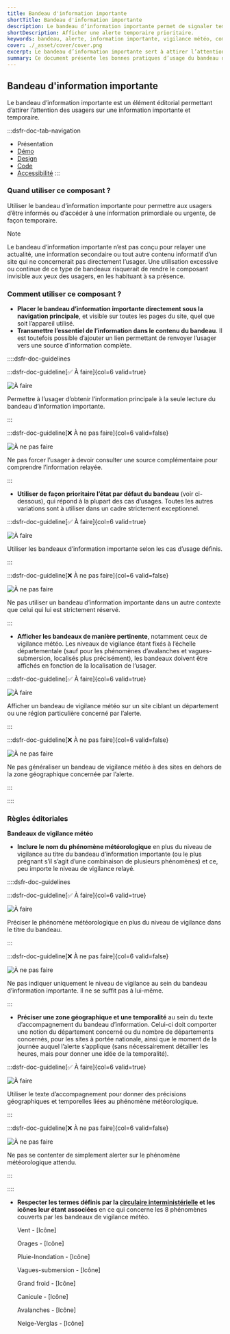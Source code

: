 ```yaml
---
title: Bandeau d'information importante
shortTitle: Bandeau d'information importante
description: Le bandeau d’information importante permet de signaler temporairement une information urgente ou prioritaire en tête de page.
shortDescription: Afficher une alerte temporaire prioritaire.
keywords: bandeau, alerte, information importante, vigilance météo, composant éditorial, interface, UX, design system, accessibilité, urgence
cover: ./_asset/cover/cover.png
excerpt: Le bandeau d’information importante sert à attirer l’attention sur une information temporaire prioritaire comme une alerte météo. Il s’affiche sous la navigation principale sur l’ensemble des pages.
summary: Ce document présente les bonnes pratiques d’usage du bandeau d’information importante. Il décrit son rôle dans la diffusion d’informations urgentes ou prioritaires, précise les cas d’usage recommandés, notamment pour les alertes météo, et définit les règles de positionnement et de rédaction. Il insiste sur la nécessité de limiter son usage à des cas exceptionnels pour préserver son efficacité. Ce guide s’adresse aux équipes éditoriales et techniques souhaitant alerter efficacement les usagers dans un cadre cohérent et accessible.
---
```


## Bandeau d'information importante

Le bandeau d’information importante est un élément éditorial permettant d’attirer l’attention des usagers sur une information importante et temporaire.

:::dsfr-doc-tab-navigation
- Présentation
- [Démo](./demo/index.md)
- [Design](./design/index.md)
- [Code](./code/index.md)
- [Accessibilité](./accessibility/index.md)
:::

### Quand utiliser ce composant ?

Utiliser le bandeau d’information importante pour permettre aux usagers d’être informés ou d’accéder à une information primordiale ou urgente, de façon temporaire.

> [!NOTE]
> Le bandeau d’information importante n’est pas conçu pour relayer une actualité, une information secondaire ou tout autre contenu informatif d’un site qui ne concernerait pas directement l’usager. Une utilisation excessive ou continue de ce type de bandeaux risquerait de rendre le composant invisible aux yeux des usagers, en les habituant à sa présence.

### Comment utiliser ce composant ?

- **Placer le bandeau d’information importante directement sous la navigation principale**, et visible sur toutes les pages du site, quel que soit l’appareil utilisé.
- **Transmettre l’essentiel de l’information dans le contenu du bandeau**. Il est toutefois possible d’ajouter un lien permettant de renvoyer l’usager vers une source d’information complète.

::::dsfr-doc-guidelines

:::dsfr-doc-guideline[✅ À faire]{col=6 valid=true}

![À faire](./_asset/use/do-1.png)

Permettre à l’usager d’obtenir l’information principale à la seule lecture du bandeau d’information importante.

:::

:::dsfr-doc-guideline[❌ À ne pas faire]{col=6 valid=false}

![À ne pas faire](./_asset/use/dont-1.png)

Ne pas forcer l’usager à devoir consulter une source complémentaire pour comprendre l’information relayée.

:::

- **Utiliser de façon prioritaire l’état par défaut du bandeau** (voir ci-dessous), qui répond à la plupart des cas d’usages. Toutes les autres variations sont à utiliser dans un cadre strictement exceptionnel.

:::dsfr-doc-guideline[✅ À faire]{col=6 valid=true}

![À faire](./_asset/export/notice/use/do-2.png)

Utiliser les bandeaux d’information importante selon les cas d’usage définis.

:::

:::dsfr-doc-guideline[❌ À ne pas faire]{col=6 valid=false}

![À ne pas faire](./_asset/use/dont-2.png)

Ne pas utiliser un bandeau d’information importante dans un autre contexte que celui qui lui est strictement réservé.

:::

- **Afficher les bandeaux de manière pertinente**, notamment ceux de vigilance météo. Les niveaux de vigilance étant fixés à l’échelle départementale (sauf pour les phénomènes d’avalanches et vagues-submersion, localisés plus précisément), les bandeaux doivent être affichés en fonction de la localisation de l’usager.

:::dsfr-doc-guideline[✅ À faire]{col=6 valid=true}

![À faire](./_asset/use/do-3.png)

Afficher un bandeau de vigilance météo sur un site ciblant un département ou une région particulière concerné par l’alerte.

:::

:::dsfr-doc-guideline[❌ À ne pas faire]{col=6 valid=false}

![À ne pas faire](./_asset/use/dont-3.png)

Ne pas généraliser un bandeau de vigilance météo à des sites en dehors de la zone géographique concernée par l’alerte.

:::

::::

### Règles éditoriales

**Bandeaux de vigilance météo**

- **Inclure le nom du phénomène météorologique** en plus du niveau de vigilance au titre du bandeau d’information importante (ou le plus prégnant s’il s’agit d’une combinaison de plusieurs phénomènes) et ce, peu importe le niveau de vigilance relayé.

::::dsfr-doc-guidelines

:::dsfr-doc-guideline[✅ À faire]{col=6 valid=true}

![À faire](./_asset/edit/do-1.png)

Préciser le phénomène météorologique en plus du niveau de vigilance dans le titre du bandeau.

:::

:::dsfr-doc-guideline[❌ À ne pas faire]{col=6 valid=false}

![À ne pas faire](./_asset/edit/dont-1.png)

Ne pas indiquer uniquement le niveau de vigilance au sein du bandeau d’information importante. Il ne se suffit pas à lui-même.

:::

- **Préciser une zone géographique et une temporalité** au sein du texte d’accompagnement du bandeau d’information. Celui-ci doit comporter une notion du département concerné ou du nombre de départements concernés, pour les sites à portée nationale, ainsi que le moment de la journée auquel l’alerte s’applique (sans nécessairement détailler les heures, mais pour donner une idée de la temporalité).

:::dsfr-doc-guideline[✅ À faire]{col=6 valid=true}

![À faire](./_asset/edit/do-2.png)

Utiliser le texte d’accompagnement pour donner des précisions géographiques et temporelles liées au phénomène météorologique.

:::

:::dsfr-doc-guideline[❌ À ne pas faire]{col=6 valid=false}

![À ne pas faire](./_asset/edit/dont-2.png)

Ne pas se contenter de simplement alerter sur le phénomène météorologique attendu.

:::

::::

- **Respecter les termes définis par la [circulaire interministérielle](https://www.legifrance.gouv.fr/download/pdf/circ?id=45225) et les icônes leur étant associées** en ce qui concerne les 8 phénomènes couverts par les bandeaux de vigilance météo.
    <!-- Icônes à intégrer-->

    Vent - [Icône]
    
    Orages - [Icône]
    
    Pluie-Inondation - [Icône]
    
    Vagues-submersion - [Icône]
    
    Grand froid - [Icône]
    
    Canicule - [Icône]
    
    Avalanches - [Icône]
    
    Neige-Verglas - [Icône]
